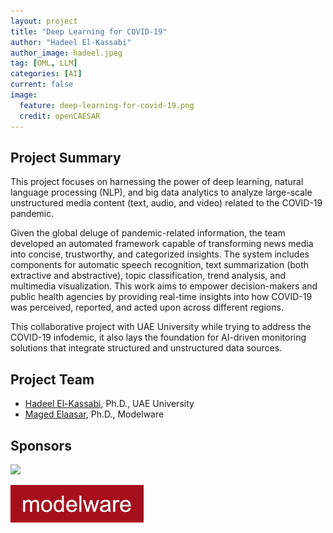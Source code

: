 ```yaml
---
layout: project
title: "Deep Learning for COVID-19"
author: "Hadeel El-Kassabi"
author_image: hadeel.jpeg
tag: [OML, LLM]
categories: [AI]
current: false
image:
  feature: deep-learning-for-covid-19.png
  credit: openCAESAR
---
```


## Project Summary

This project focuses on harnessing the power of deep learning, natural language processing (NLP), and big data analytics to analyze large-scale unstructured media content (text, audio, and video) related to the COVID-19 pandemic.

Given the global deluge of pandemic-related information, the team developed an automated framework capable of transforming news media into concise, trustworthy, and categorized insights. The system includes components for automatic speech recognition, text summarization (both extractive and abstractive), topic classification, trend analysis, and multimedia visualization. This work aims to empower decision-makers and public health agencies by providing real-time insights into how COVID-19 was perceived, reported, and acted upon across different regions.

This collaborative project with UAE University while trying to address the COVID-19 infodemic, it also lays the foundation for AI-driven monitoring solutions that integrate structured and unstructured data sources.

## Project Team

- [Hadeel El-Kassabi](https://faculty.uaeu.ac.ae/htalaat/), Ph.D., UAE University
- [Maged Elaasar](/contributors/Maged%20Elaasar.html), Ph.D., Modelware

## Sponsors

[<img width="300" src="https://www.uaeu.ac.ae/images/uaeu-logo.svg"/>](https://www.uaeu.ac.ae/en/cit/)

[![Modelware](/assets/img/modelware.png)](https://modelware.io/)